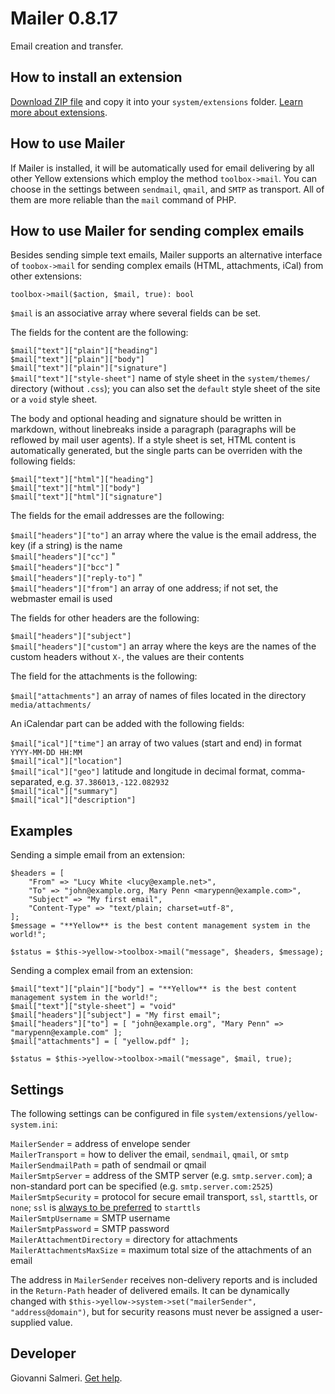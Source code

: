 # Mailer 0.8.17

Email creation and transfer.

## How to install an extension

[Download ZIP file](https://github.com/GiovanniSalmeri/yellow-mailer/archive/refs/heads/main.zip) and copy it into your `system/extensions` folder. [Learn more about extensions](https://github.com/annaesvensson/yellow-update).

## How to use Mailer

If Mailer is installed, it will be automatically used for email delivering by all other Yellow extensions which employ the method `toolbox->mail`. You can choose in the settings between `sendmail`, `qmail`, and `SMTP` as transport. All of them are more reliable than the `mail` command of PHP.

## How to use Mailer for sending complex emails

Besides sending simple text emails, Mailer supports an alternative interface of `toobox->mail` for sending complex emails (HTML, attachments, iCal) from other extensions:

`toolbox->mail($action, $mail, true): bool`

`$mail` is an associative array where several fields can be set.

The fields for the content are the following:

`$mail["text"]["plain"]["heading"]`  
`$mail["text"]["plain"]["body"]`  
`$mail["text"]["plain"]["signature"]`  
`$mail["text"]["style-sheet"]` name of style sheet in the `system/themes/` directory (without `.css`); you can also set the `default` style sheet of the site or a `void` style sheet.

The body and optional heading and signature should be written in markdown, without linebreaks inside a paragraph (paragraphs will be reflowed by mail user agents). If a style sheet is set, HTML content is automatically generated, but the single parts can be overriden with the following fields:

`$mail["text"]["html"]["heading"]`  
`$mail["text"]["html"]["body"]`  
`$mail["text"]["html"]["signature"]`  

The fields for the email addresses are the following:

`$mail["headers"]["to"]` an array where the value is the email address, the key (if a string) is the name  
`$mail["headers"]["cc"]` "  
`$mail["headers"]["bcc"]` "  
`$mail["headers"]["reply-to"]` "  
`$mail["headers"]["from"]` an array of one address; if not set, the webmaster email is used  

The fields for other headers are the following:

`$mail["headers"]["subject"]`  
`$mail["headers"]["custom"]` an array where the keys are the names of the custom headers without `X-`, the values are their contents  

The field for the attachments is the following:

`$mail["attachments"]` an array of names of files located in the directory `media/attachments/`  

An iCalendar part can be added with the following fields:

`$mail["ical"]["time"]` an array of two values (start and end) in format `YYYY-MM-DD HH:MM`  
`$mail["ical"]["location"]`  
`$mail["ical"]["geo"]` latitude and longitude in decimal format, comma-separated, e.g. `37.386013,-122.082932`  
`$mail["ical"]["summary"]`  
`$mail["ical"]["description"]`  

## Examples

Sending a simple email from an extension:

```
$headers = [
    "From" => "Lucy White <lucy@example.net>",
    "To" => "john@example.org, Mary Penn <marypenn@example.com>",
    "Subject" => "My first email",
    "Content-Type" => "text/plain; charset=utf-8",
];
$message = "**Yellow** is the best content management system in the world!";

$status = $this->yellow->toolbox->mail("message", $headers, $message);
```

Sending a complex email from an extension:

```
$mail["text"]["plain"]["body"] = "**Yellow** is the best content management system in the world!";
$mail["text"]["style-sheet"] = "void"
$mail["headers"]["subject"] = "My first email";
$mail["headers"]["to"] = [ "john@example.org", "Mary Penn" => "marypenn@example.com" ];
$mail["attachments"] = [ "yellow.pdf" ];

$status = $this->yellow->toolbox->mail("message", $mail, true);
```

## Settings

The following settings can be configured in file `system/extensions/yellow-system.ini`:

`MailerSender` =  address of envelope sender  
`MailerTransport` =  how to deliver the email, `sendmail`, `qmail`, or `smtp`  
`MailerSendmailPath` = path of sendmail or qmail  
`MailerSmtpServer` = address of the SMTP server (e.g. `smtp.server.com`); a non-standard port can be specified (e.g. `smtp.server.com:2525`)  
`MailerSmtpSecurity` = protocol for secure email transport, `ssl`, `starttls`, or `none`; `ssl` is [always to be preferred](https://nostarttls.secvuln.info/) to `starttls`  
`MailerSmtpUsername` = SMTP username  
`MailerSmtpPassword` = SMTP password  
`MailerAttachmentDirectory` = directory for attachments  
`MailerAttachmentsMaxSize` = maximum total size of the attachments of an email  

The address in `MailerSender` receives non-delivery reports and is included in the `Return-Path` header of delivered emails. It can be dynamically changed with `$this->yellow->system->set("mailerSender", "address@domain")`, but for security reasons must never be assigned a user-supplied value.

## Developer

Giovanni Salmeri. [Get help](https://datenstrom.se/yellow/help/).
